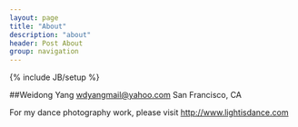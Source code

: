 ```yaml
---
layout: page
title: "About"
description: "about"
header: Post About
group: navigation
---
```

{% include JB/setup %}

##Weidong Yang
wdyangmail@yahoo.com
San Francisco, CA


For my dance photography work, please visit
<http://www.lightisdance.com>